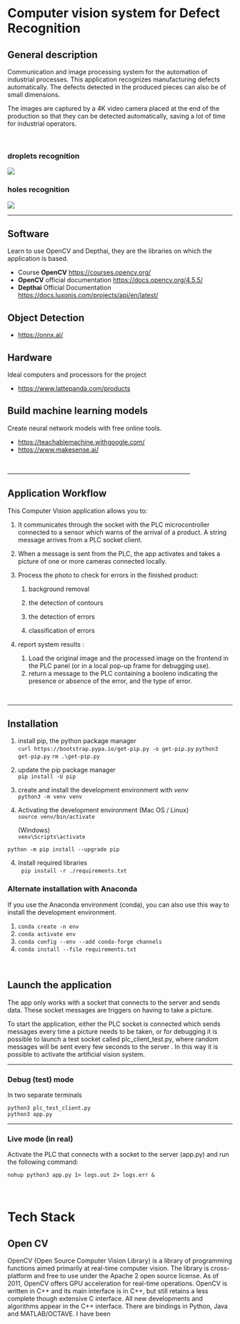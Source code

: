 # Computer vision system for Defect Recognition
## **General description**
Communication and image processing system for the automation of industrial processes. This application recognizes manufacturing defects automatically. The defects detected in the produced pieces can also be of small dimensions.

The images are captured by a 4K video camera placed at the end of the production so that they can be detected automatically, saving a lot of time for industrial operators.

<br>

### droplets recognition
![](./docs/foto_54.png)

### holes recognition
![](./docs/foto_11_2.png)

________________________________________________________________

## **Software**
Learn to use OpenCV and Depthai, they are the libraries on which the application is based.
- Course **OpenCV** https://courses.opencv.org/
- **OpenCV** official documentation https://docs.opencv.org/4.5.5/
- **Depthai** Official Documentation https://docs.luxonis.com/projects/api/en/latest/

## **Object Detection**
- https://onnx.ai/

## **Hardware**
Ideal computers and processors for the project
- https://www.lattepanda.com/products

## **Build machine learning models**
Create neural network models with free online tools.
- https://teachablemachine.withgoogle.com/
- https://www.makesense.ai/

<br>
________________________________________________________________

## **Application Workflow**
This Computer Vision application allows you to:

1. It communicates through the socket with the PLC microcontroller connected to a sensor which warns of the arrival of a product. A string message arrives from a PLC socket client.

2. When a message is sent from the PLC, the app activates and takes a picture of one or more cameras connected locally.

3. Process the photo to check for errors in the finished product:

      1. background removal
    
      2. the detection of contours
    
      3. the detection of errors
    
      4. classification of errors

4. report system results :
      1. Load the original image and the processed image on the frontend in the PLC panel (or in a local pop-up frame for debugging use).
      2. return a message to the PLC containing a booleno indicating the presence or absence of the error, and the type of error.


<br>

________________________________________________________________

## **Installation**

1. install pip, the python package manager <br>
```curl https://bootstrap.pypa.io/get-pip.py -o get-pip.py```
```python3 get-pip.py```
```rm .\get-pip.py```

2. update the pip package manager <br>
```pip install -U pip```

2. create and install the development environment with _venv_<br>
```python3 -m venv venv```

3. Activating the development environment
      (Mac OS / Linux)<br>
```source venv/bin/activate```

      (Windows) <br>
```venv\Scripts\activate```

```python -m pip install --upgrade pip```

4. Install required libraries <br>
``` pip install -r ./requirements.txt```


### **Alternate installation with Anaconda**
If you use the Anaconda environment (conda), you can also use this way to install the development environment.
1. ```conda create -n env``` <br>
2. ```conda activate env``` <br>
3. ```conda config --env --add conda-forge channels```<br>
4. ```conda install --file requirements.txt```<br>

<br>

## **Launch the application**
   The app only works with a socket that connects to the server and sends data.
   These socket messages are triggers on having to take a picture.
 
   To start the application, either the PLC socket is connected which sends messages every time a picture needs to be taken, or for debugging it is possible to launch a test socket called plc_client_test.py, where random messages will be sent every few seconds to the server . In this way it is possible to activate the artificial vision system.

________________________________________________________________

### **Debug (test) mode**
In two separate terminals
```
python3 plc_test_client.py
python3 app.py
```
________________________________________________________________

### **Live mode (in real)**
Activate the PLC that connects with a socket to the server (app.py) and run the following command:
```
nohup python3 app.py 1> logs.out 2> logs.err &
```


<br>

# **Tech Stack**

## **Open CV**
OpenCV (Open Source Computer Vision Library) is a library of programming functions aimed primarily at real-time computer vision. The library is cross-platform and free to use under the Apache 2 open source license. As of 2011, OpenCV offers GPU acceleration for real-time operations. OpenCV is written in C++ and its main interface is in C++, but still retains a less complete though extensive C interface. All new developments and algorithms appear in the C++ interface. There are bindings in Python, Java and MATLAB/OCTAVE. I have been
